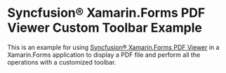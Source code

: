 # Syncfusion&reg; Xamarin.Forms PDF Viewer Custom Toolbar Example

This is an example for using [Syncfusion&reg; Xamarin.Forms PDF Viewer](https://www.syncfusion.com/xamarin-ui-controls/pdf-viewer?utm_medium=listing&utm_source=github_syncfusionexample&utm_campaign=xamarin-pdfviewer-github_syncfusionexample) in a Xamarin.Forms application to display a PDF file and perform all the operations with a customized toolbar.
